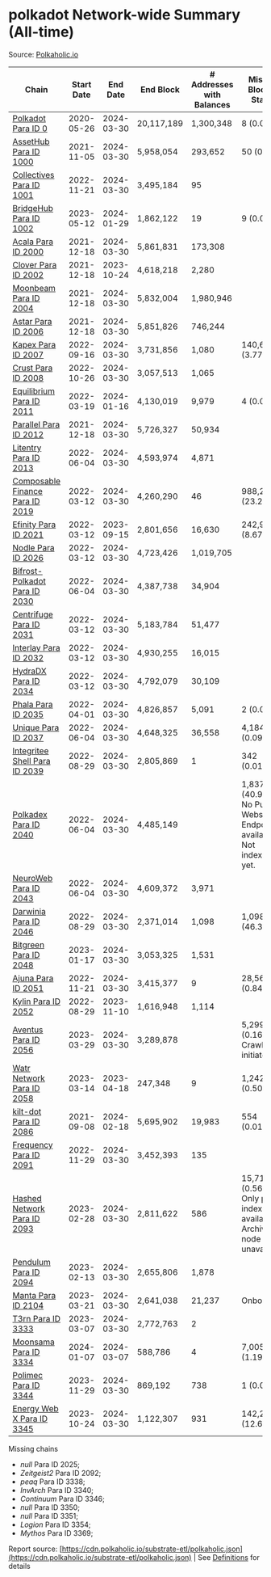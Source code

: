 # polkadot Network-wide Summary (All-time)

Source: [Polkaholic.io](https://polkaholic.io)


| Chain            | Start Date | End Date | End Block | # Addresses with Balances | Missing Blocks / Status |
| ---------------- | ---------- | ---------| --------- | ------------------------- | ----------------------- |
| [Polkadot Para ID 0](/polkadot/0-polkadot) | 2020-05-26 | 2024-03-30 | 20,117,189 |  1,300,348 | 8 (0.00%)  |
| [AssetHub Para ID 1000](/polkadot/1000-assethub) | 2021-11-05 | 2024-03-30 | 5,958,054 |  293,652 | 50 (0.00%)  |
| [Collectives Para ID 1001](/polkadot/1001-collectives) | 2022-11-21 | 2024-03-30 | 3,495,184 |  95 |    |
| [BridgeHub Para ID 1002](/polkadot/1002-bridgehub) | 2023-05-12 | 2024-01-29 | 1,862,122 |  19 | 9 (0.00%)  |
| [Acala Para ID 2000](/polkadot/2000-acala) | 2021-12-18 | 2024-03-30 | 5,861,831 |  173,308 |    |
| [Clover Para ID 2002](/polkadot/2002-clover) | 2021-12-18 | 2023-10-24 | 4,618,218 |  2,280 |    |
| [Moonbeam Para ID 2004](/polkadot/2004-moonbeam) | 2021-12-18 | 2024-03-30 | 5,832,004 |  1,980,946 |    |
| [Astar Para ID 2006](/polkadot/2006-astar) | 2021-12-18 | 2024-03-30 | 5,851,826 |  746,244 |    |
| [Kapex Para ID 2007](/polkadot/2007-kapex) | 2022-09-16 | 2024-03-30 | 3,731,856 |  1,080 | 140,668 (3.77%)  |
| [Crust Para ID 2008](/polkadot/2008-crust) | 2022-10-26 | 2024-03-30 | 3,057,513 |  1,065 |    |
| [Equilibrium Para ID 2011](/polkadot/2011-equilibrium) | 2022-03-19 | 2024-01-16 | 4,130,019 |  9,979 | 4 (0.00%)  |
| [Parallel Para ID 2012](/polkadot/2012-parallel) | 2021-12-18 | 2024-03-30 | 5,726,327 |  50,934 |    |
| [Litentry Para ID 2013](/polkadot/2013-litentry) | 2022-06-04 | 2024-03-30 | 4,593,974 |  4,871 |    |
| [Composable Finance Para ID 2019](/polkadot/2019-composable) | 2022-03-12 | 2024-03-30 | 4,260,290 |  46 | 988,228 (23.20%)  |
| [Efinity Para ID 2021](/polkadot/2021-efinity) | 2022-03-12 | 2023-09-15 | 2,801,656 |  16,630 | 242,949 (8.67%)  |
| [Nodle Para ID 2026](/polkadot/2026-nodle) | 2022-03-12 | 2024-03-30 | 4,723,426 |  1,019,705 |    |
| [Bifrost-Polkadot Para ID 2030](/polkadot/2030-bifrost) | 2022-06-04 | 2024-03-30 | 4,387,738 |  34,904 |    |
| [Centrifuge Para ID 2031](/polkadot/2031-centrifuge) | 2022-03-12 | 2024-03-30 | 5,183,784 |  51,477 |    |
| [Interlay Para ID 2032](/polkadot/2032-interlay) | 2022-03-12 | 2024-03-30 | 4,930,255 |  16,015 |    |
| [HydraDX Para ID 2034](/polkadot/2034-hydradx) | 2022-03-12 | 2024-03-30 | 4,792,079 |  30,109 |    |
| [Phala Para ID 2035](/polkadot/2035-phala) | 2022-04-01 | 2024-03-30 | 4,826,857 |  5,091 | 2 (0.00%)  |
| [Unique Para ID 2037](/polkadot/2037-unique) | 2022-06-04 | 2024-03-30 | 4,648,325 |  36,558 | 4,184 (0.09%)  |
| [Integritee Shell Para ID 2039](/polkadot/2039-integritee) | 2022-08-29 | 2024-03-30 | 2,805,869 |  1 | 342 (0.01%)  |
| [Polkadex Para ID 2040](/polkadot/2040-polkadex) | 2022-06-04 | 2024-03-30 | 4,485,149 |   | 1,837,143 (40.96%) No Public Websocket Endpoint available: Not indexing yet. |
| [NeuroWeb Para ID 2043](/polkadot/2043-neuroweb) | 2022-06-04 | 2024-03-30 | 4,609,372 |  3,971 |    |
| [Darwinia Para ID 2046](/polkadot/2046-darwinia) | 2022-08-29 | 2024-03-30 | 2,371,014 |  1,098 | 1,098,047 (46.31%)  |
| [Bitgreen Para ID 2048](/polkadot/2048-bitgreen) | 2023-01-17 | 2024-03-30 | 3,053,325 |  1,531 |    |
| [Ajuna Para ID 2051](/polkadot/2051-ajuna) | 2022-11-21 | 2024-03-30 | 3,415,377 |  9 | 28,565 (0.84%)  |
| [Kylin Para ID 2052](/polkadot/2052-kylin) | 2022-08-29 | 2023-11-10 | 1,616,948 |  1,114 |    |
| [Aventus Para ID 2056](/polkadot/2056-aventus) | 2023-03-29 | 2024-03-30 | 3,289,878 |   | 5,299 (0.16%) Crawling initiated |
| [Watr Network Para ID 2058](/polkadot/2058-watr) | 2023-03-14 | 2023-04-18 | 247,348 |  9 | 1,242 (0.50%)  |
| [kilt-dot Para ID 2086](/polkadot/2086-kilt) | 2021-09-08 | 2024-02-18 | 5,695,902 |  19,983 | 554 (0.01%)  |
| [Frequency Para ID 2091](/polkadot/2091-frequency) | 2022-11-29 | 2024-03-30 | 3,452,393 |  135 |    |
| [Hashed Network Para ID 2093](/polkadot/2093-hashed) | 2023-02-28 | 2024-03-30 | 2,811,622 |  586 | 15,715 (0.56%) Only partial index available: Archive node unavailable |
| [Pendulum Para ID 2094](/polkadot/2094-pendulum) | 2023-02-13 | 2024-03-30 | 2,655,806 |  1,878 |    |
| [Manta Para ID 2104](/polkadot/2104-manta) | 2023-03-21 | 2024-03-30 | 2,641,038 |  21,237 |   Onboarding |
| [T3rn Para ID 3333](/polkadot/3333-t3rn) | 2023-03-07 | 2024-03-30 | 2,772,763 |  2 |    |
| [Moonsama Para ID 3334](/polkadot/3334-moonsama) | 2024-01-07 | 2024-03-07 | 588,786 |  4 | 7,005 (1.19%)  |
| [Polimec Para ID 3344](/polkadot/3344-polimec) | 2023-11-29 | 2024-03-30 | 869,192 |  738 | 1 (0.00%)  |
| [Energy Web X Para ID 3345](/polkadot/3345-energywebx) | 2023-10-24 | 2024-03-30 | 1,122,307 |  931 | 142,272 (12.68%)  |

Missing chains


* *null* Para ID 2025; 
* *Zeitgeist2* Para ID 2092; 
* *peaq* Para ID 3338; 
* *InvArch* Para ID 3340; 
* *Continuum* Para ID 3346; 
* *null* Para ID 3350; 
* *null* Para ID 3351; 
* *Logion* Para ID 3354; 
* *Mythos* Para ID 3369; 

Report source: [https://cdn.polkaholic.io/substrate-etl/polkaholic.json](https://cdn.polkaholic.io/substrate-etl/polkaholic.json) | See [Definitions](/DEFINITIONS.md) for details
